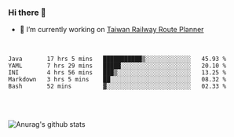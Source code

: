 ### Hi there 👋

- 🔭 I’m currently working on [Taiwan Railway Route Planner](https://github.com/Taiwan-Railway-Route-Planner)

<br/>

<!--START_SECTION:waka-->
```text
Java       17 hrs 5 mins   ███████████▒░░░░░░░░░░░░░   45.93 % 
YAML       7 hrs 29 mins   █████░░░░░░░░░░░░░░░░░░░░   20.10 % 
INI        4 hrs 56 mins   ███▒░░░░░░░░░░░░░░░░░░░░░   13.25 % 
Markdown   3 hrs 5 mins    ██░░░░░░░░░░░░░░░░░░░░░░░   08.32 % 
Bash       52 mins         ▓░░░░░░░░░░░░░░░░░░░░░░░░   02.33 % 
```
<!--END_SECTION:waka-->

<br/>
<br/>

![Anurag's github stats](https://github-readme-stats.vercel.app/api?username=DepickereSven&show_icons=true&theme=tokyonight)



<!--
**DepickereSven/DepickereSven** is a ✨ _special_ ✨ repository because its `README.md` (this file) appears on your GitHub profile.

Here are some ideas to get you started:

- 🔭 I’m currently working on ...
- 🌱 I’m currently learning ...
- 👯 I’m looking to collaborate on ...
- 🤔 I’m looking for help with ...
- 💬 Ask me about ...
- 📫 How to reach me: ...
- 😄 Pronouns: ...
- ⚡ Fun fact: ...
-->
